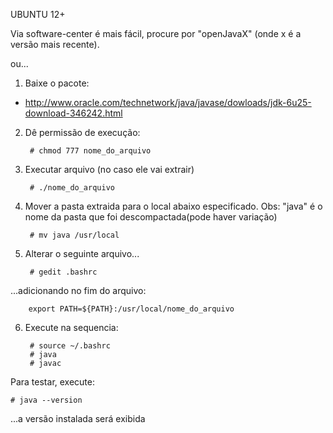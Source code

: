 UBUNTU 12+

Via software-center é mais fácil, procure por  "openJavaX" (onde x é a versão mais recente).


ou...


1. Baixe o pacote: 

* http://www.oracle.com/technetwork/java/javase/dowloads/jdk-6u25-download-346242.html

2. Dê permissão de execução:

		# chmod 777 nome_do_arquivo

3. Executar arquivo (no caso ele vai extrair)

		# ./nome_do_arquivo

4. Mover a pasta extraida para o local abaixo especificado.
Obs: "java" é o nome da pasta que foi descompactada(pode haver variação)

		# mv java /usr/local

5. Alterar o seguinte arquivo...

		# gedit .bashrc

...adicionando no fim do arquivo:

		export PATH=${PATH}:/usr/local/nome_do_arquivo

6. Execute na sequencia:

		# source ~/.bashrc
		# java
		# javac



Para testar, execute:

	# java --version

...a versão instalada será exibida
